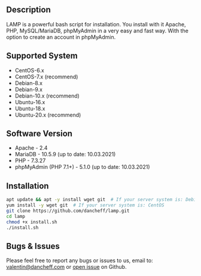 ## Description
LAMP is a powerful bash script for installation. You install with it Apache, PHP, MySQL/MariaDB, phpMyAdmin in a very easy and fast way. With the option to create an account in phpMyAdmin.

## Supported System
* CentOS-6.x
* CentOS-7.x (recommend)
* Debian-8.x
* Debian-9.x
* Debian-10.x (recommend)
* Ubuntu-16.x
* Ubuntu-18.x
* Ubuntu-20.x (recommend)

## Software Version
* Apache - 2.4
* MariaDB - 10.5.9 (up to date: 10.03.2021)
* PHP - 7.3.27
* phpMyAdmin (PHP 7.1+) - 5.1.0 (up to date: 10.03.2021)

## Installation
```bash
apt update && apt -y install wget git  # If your server system is: Debian/Ubuntu
yum install -y wget git  # If your server system is: CentOS
git clone https://github.com/dancheff/lamp.git
cd lamp
chmod +x install.sh
./install.sh
```

## Bugs & Issues
Please feel free to report any bugs or issues to us, email to: valentin@dancheff.com or [open issue](http://github.com/dancheff/lamp/issues) on Github.
